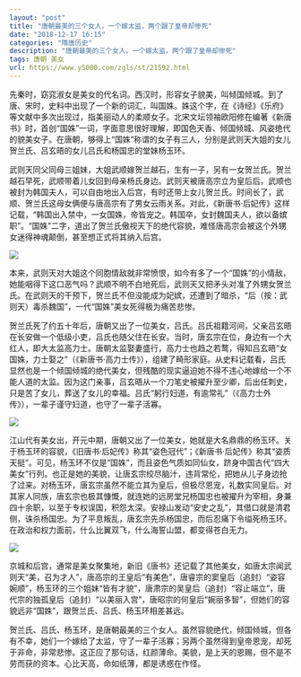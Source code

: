 ```yaml
---
layout: "post"
title: "唐朝最美的三个女人，一个嫁太监，两个跟了皇帝却惨死"
date: "2018-12-17 16:15"
categories: "隋唐历史"
description: "唐朝最美的三个女人，一个嫁太监，两个跟了皇帝却惨死"
tags: 唐朝 美女
url: https://www.y5000.com/zgls/st/21592.html
---
```






先秦时，窈窕淑女是美女的代名词。西汉时，形容女子貌美，叫倾国倾城。到了唐、宋时，史料中出现了一个新的词汇，叫国姝。姝这个字，在《诗经》《乐府》等文献中多次出现过，指美丽动人的柔顺女子。北宋文坛领袖欧阳修在编著《新唐书》时，首创“国姝”一词，字面意思很好理解，即国色天香、倾国倾城、风姿绝代的貌美女子。在唐朝，够得上“国姝”称谓的女子有三人，分别是武则天大姐的女儿贺兰氏、吕玄晤的女儿吕氏和杨国忠的堂妹杨玉环。

武则天同父同母三姐妹，大姐武顺嫁贺兰越石，生有一子，另有一女贺兰氏。贺兰越石早死，武顺带着儿女回到母亲杨氏身边。武则天被唐高宗立为皇后后，武顺也被封为韩国夫人，可以自由地出入后宫，有时还带上女儿贺兰氏。时间长了，武顺、贺兰氏这母女俩便与唐高宗有了男女云雨关系。对此，《新唐书·后妃传》这样记载，“韩国出入禁中，一女国姝，帝皆宠之。韩国卒，女封魏国夫人，欲以备嫔职”。“国姝”二字，道出了贺兰氏傲视天下的绝代容貌，难怪唐高宗会被这个外甥女迷得神魂颠倒，甚至想正式将其纳入后宫。

![](https://img.y5000.com/uploads/allimg/170518/11-1F51Q62452M3.jpg)

本来，武则天对大姐这个同胞情敌就非常愤恨，如今有多了一个“国姝”的小情敌，她能咽得下这口恶气吗？武顺不明不白地死后，武则天又把矛头对准了外甥女贺兰氏。在武则天的干预下，贺兰氏不但没能成为妃嫔，还遭到了暗杀，“后（按：武则天）毒杀魏国”，一代“国姝”美女死得极为痛苦悲惨。

贺兰氏死了约五十年后，唐朝又出了一位美女，吕氏。吕氏祖籍河间，父亲吕玄晤在长安做一个低级小吏，吕氏也随父住在长安。当时，唐玄宗在位，身边有一个大红人，即大太监高力士。唐朝太监娶妻盛行，高力士也趋之若鹜，得知吕玄晤“女国姝，力士娶之”（《新唐书·高力士传》），组建了畸形家庭。从史料记载看，吕氏显然也是一个倾国倾城的绝代美女，但残酷的现实逼迫她不得不违心地嫁给一个不能人道的太监。因为这门亲事，吕玄晤从一个刀笔史被擢升至少卿，后出任刺史，只是苦了女儿，葬送了女儿的幸福。吕氏“躬行妇道，有逾常礼”（《高力士外传》），一辈子谨守妇道，也守了一辈子活寡。

![](https://img.y5000.com/uploads/allimg/170518/11-1F51Q62515E6.jpg)

江山代有美女出，开元中期，唐朝又出了一位美女，她就是大名鼎鼎的杨玉环。关于杨玉环的容貌，《旧唐书·后妃传》称其“姿色冠代”；《新唐书·后妃传》称其“姿质天挺”。可见，杨玉环不仅是“国姝”，而且姿色气质如同仙女，跻身中国古代“四大美女”行列。也正是她的美貌，让唐玄宗绞尽脑汁，违背常伦，把她从儿子身边抢了过来。对杨玉环，唐玄宗虽然不能立其为皇后，但极尽恩宠，礼数实同皇后。对其家人同族，唐玄宗也极其慷慨，就连她的远房堂兄杨国忠也被擢升为宰相，身兼四十余职，以至于专权误国，积怨太深。安禄山发动“安史之乱”，其借口就是清君侧，诛杀杨国忠。为了平息叛乱，唐玄宗先杀杨国忠，而后忍痛下令缢死杨玉环。在政治和权力面前，什么比翼双飞，什么海誓山盟，都变得苍白无力。

![](https://img.y5000.com/uploads/allimg/170518/11-1F51Q6252G24.jpg)

京城和后宫，通常是美女聚集地，新旧《唐书》还记载了其他美女，如唐太宗闻武则天“美，召为才人”，唐高宗的王皇后“有美色”，唐睿宗的窦皇后（追封）“姿容婉顺”，杨玉环的三个姐妹“皆有才貌”，唐肃宗的吴皇后（追封）“容止端立”，唐代宗的独孤皇后（追封）“以美丽入宫”，唐昭宗的何皇后“婉丽多智”，但她们的容貌远非“国姝”，跟贺兰氏、吕氏、杨玉环相差甚远。

贺兰氏、吕氏、杨玉环，是唐朝最美的三个女人。虽然容貌绝代，倾国倾城，但各有不幸，她们一个嫁给了太监，守了一辈子活寡；另两个虽然得到皇帝恩宠，却死于非命，非常悲惨。这正应了那句话，红颜薄命。美貌，是上天的恩赐，但不是不劳而获的资本。心比天高，命如纸薄，都是诱惑在作怪。
